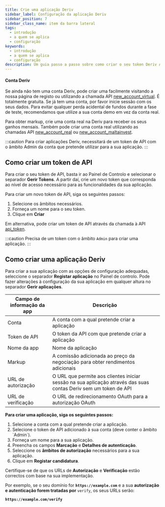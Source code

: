 ```yaml
---
title: Crie uma aplicação Deriv
sidebar_label: Configuração da aplicação Deriv
sidebar_position: 7
sidebar_class_name: item da barra lateral
tags:
  - introdução
  - a quem se aplica
  - configuração
keywords:
  - introdução
  - a quem se aplica
  - configuração
description: Um guia passo a passo sobre como criar o seu token Deriv API e construir a sua aplicação de negociação com a ajuda da nossa API de negociação. Saiba mais.
---
```


#### Conta Deriv

Se ainda não tem uma conta Deriv, pode criar uma facilmente visitando a nossa página de registo ou utilizando a chamada API <a href="/api-explorer#new_account_virtual" target="_blank" rel="noopener noreferrer">new_account_virtual</a>. É totalmente gratuita. Se já tem uma conta, por favor inicie sessão com os seus dados. Para evitar qualquer perda acidental de fundos durante a fase de teste, recomendamos que utilize a sua conta demo em vez da conta real.

Para obter markup, crie uma conta real na Deriv para receber os seus ganhos mensais. Também pode criar uma conta real utilizando as chamadas API <a href="/api-explorer#new_account_real" target="_blank" rel="noopener noreferrer">new_account_real</a> ou <a href="/api-explorer#new_account_maltainvest" target="_blank" rel="noopener noreferrer">new_account_maltainvest</a>.

:::caution
Para criar aplicações Deriv, necessitará de um token de API com o âmbito Admin da conta que pretende utilizar para a sua aplicação.
:::

## Como criar um token de API

Para criar o seu token de API, basta ir ao Painel de Controlo e selecionar o separador **Gerir Tokens**. A partir daí, crie um novo token que corresponda ao nível de acesso necessário para as funcionalidades da sua aplicação.

Para criar um novo token de API, siga os seguintes passos:

1. Selecione os âmbitos necessários.
2. Forneça um nome para o seu token.
3. Clique em **Criar**

Em alternativa, pode criar um token de API através da chamada à API <a href="/api-explorer#api_token" target="_blank" rel="noopener noreferrer">api_token</a>.

:::caution
Precisa de um token com o âmbito `Admin` para criar uma aplicação.
:::

## Como criar uma aplicação Deriv

Para criar a sua aplicação com as opções de configuração adequadas, seleccione o separador **Registar aplicação** no Painel de controlo. Pode fazer alterações à configuração da sua aplicação em qualquer altura no separador **Gerir aplicações**.

| Campo de informação da app | Descrição                                                                                                        |
| -------------------------- | ---------------------------------------------------------------------------------------------------------------- |
| Conta                      | A conta com a qual pretende criar a aplicação                                                                    |
| Token de API               | O token da API com que pretende criar a aplicação                                                                |
| Nome da app                | Nome da aplicação                                                                                                |
| Markup                     | A comissão adicionada ao preço da negociação para obter rendimentos adicionais                                   |
| URL de autorização         | O URL que permite aos clientes iniciar sessão na sua aplicação através das suas contas Deriv sem um token de API |
| URL de verificação         | O URL de redirecionamento OAuth para a autorização OAuth                                                         |

**Para criar uma aplicação, siga os seguintes passos:**

1. Selecione a conta com a qual pretende criar a aplicação.
2. Selecione o token de API adicionado à sua conta (deve conter o âmbito \`Admin\`).
3. Forneça um nome para a sua aplicação.
4. Preencha os campos **Marcação** e **Detalhes de autenticação**.
5. Seleccione os **âmbitos de autorização** necessários para a sua aplicação.
6. Clique em **Registar candidatura**.

Certifique-se de que os URLs de **Autorização** e **Verificação** estão correctos com base na sua implementação.

Por exemplo, se o seu domínio for **`https://example.com`** e a sua **autorização e autenticação forem tratadas por** `verify`, os seus URLs serão:

**`https://example.com/verify`**
